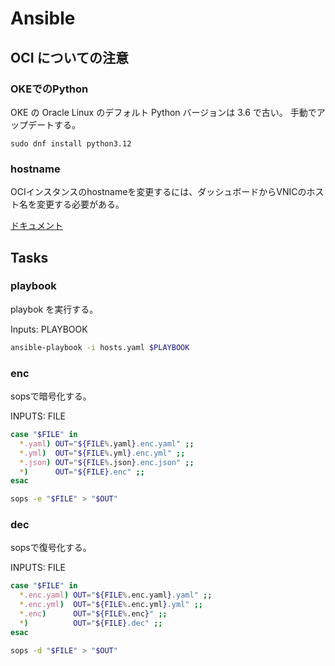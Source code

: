 # Ansible

## OCI についての注意

### OKEでのPython

OKE の Oracle Linux のデフォルト Python バージョンは 3.6 で古い。
手動でアップデートする。

```shell
sudo dnf install python3.12
```

### hostname

OCIインスタンスのhostnameを変更するには、ダッシュボードからVNICのホスト名を変更する必要がある。

[ドキュメント](https://docs.oracle.com/ja-jp/iaas/Content/Compute/Tasks/howto-change-instance-host-name.htm)

## Tasks

### playbook

playbok を実行する。

Inputs: PLAYBOOK

```bash
ansible-playbook -i hosts.yaml $PLAYBOOK
```

### enc

sopsで暗号化する。

INPUTS: FILE

```bash
case "$FILE" in
  *.yaml) OUT="${FILE%.yaml}.enc.yaml" ;;
  *.yml)  OUT="${FILE%.yml}.enc.yml" ;;
  *.json) OUT="${FILE%.json}.enc.json" ;;
  *)      OUT="${FILE}.enc" ;;
esac

sops -e "$FILE" > "$OUT"
```

### dec

sopsで復号化する。

INPUTS: FILE

```bash
case "$FILE" in
  *.enc.yaml) OUT="${FILE%.enc.yaml}.yaml" ;;
  *.enc.yml)  OUT="${FILE%.enc.yml}.yml" ;;
  *.enc)      OUT="${FILE%.enc}" ;;
  *)          OUT="${FILE}.dec" ;;
esac

sops -d "$FILE" > "$OUT"
```
